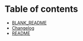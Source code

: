 # Table of contents

* [BLANK\_README](README.md)
* [Changelog](CHANGELOG.md)
* [README](<README (1).md>)
